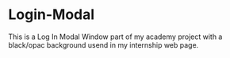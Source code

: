 # Login-Modal

This is a Log In Modal Window part of my academy project
with a black/opac background usend in my internship web page.
